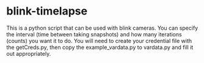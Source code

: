 # blink-timelapse

This is a python script that can be used with blink cameras.  You can specify the interval (time between taking snapshots) and how many iterations (counts) you want it to do.
You will need to create your credential file with the getCreds.py, then copy the example_vardata.py to vardata.py and fill it out appropriately.

